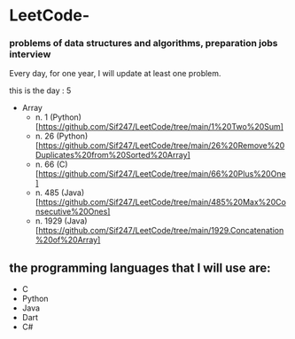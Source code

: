 # LeetCode-
### problems of data structures and algorithms, preparation jobs interview
Every day, for one year, I will update at least one problem.

this is the day : 5
- Array
   - n. 1 (Python) [https://github.com/Sif247/LeetCode/tree/main/1%20Two%20Sum]
   - n. 26 (Python) [https://github.com/Sif247/LeetCode/tree/main/26%20Remove%20Duplicates%20from%20Sorted%20Array]
   - n. 66 (C) [https://github.com/Sif247/LeetCode/tree/main/66%20Plus%20One]
   - n. 485 (Java) [https://github.com/Sif247/LeetCode/tree/main/485%20Max%20Consecutive%20Ones]
   - n. 1929 (Java) [https://github.com/Sif247/LeetCode/tree/main/1929.Concatenation%20of%20Array]
  
   



## the programming languages that I will use are:

- C
- Python
- Java
- Dart
- C#
  


